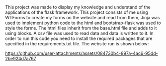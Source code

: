 This project was made to display my knowledge and understand of the applications of the flask framework. This project consists of me using WTForms to create my forms on the website and read from them, Jinja was used to implement python code to the html and bootstrap-flask was used to style the forms. The html files inherit from the base.html file and adds to it using blocks. A csv file was used to read data and data is written to it. In order to run this code you need to install the required packages that are specified in the requirements.txt file. The website run is shown below: 

https://github.com/user-attachments/assets/084730b4-897a-4ac6-95dd-2be924d7a767

